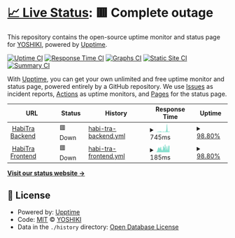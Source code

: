 # [📈 Live Status](https://status.habitra.io): <!--live status--> **🟥 Complete outage**

This repository contains the open-source uptime monitor and status page for [YOSHIKI](https://status.habitra.io), powered by [Upptime](https://github.com/upptime/upptime).

[![Uptime CI](https://github.com/ytkg/habitra-status/workflows/Uptime%20CI/badge.svg)](https://github.com/ytkg/habitra-status/actions?query=workflow%3A%22Uptime+CI%22)
[![Response Time CI](https://github.com/ytkg/habitra-status/workflows/Response%20Time%20CI/badge.svg)](https://github.com/ytkg/habitra-status/actions?query=workflow%3A%22Response+Time+CI%22)
[![Graphs CI](https://github.com/ytkg/habitra-status/workflows/Graphs%20CI/badge.svg)](https://github.com/ytkg/habitra-status/actions?query=workflow%3A%22Graphs+CI%22)
[![Static Site CI](https://github.com/ytkg/habitra-status/workflows/Static%20Site%20CI/badge.svg)](https://github.com/ytkg/habitra-status/actions?query=workflow%3A%22Static+Site+CI%22)
[![Summary CI](https://github.com/ytkg/habitra-status/workflows/Summary%20CI/badge.svg)](https://github.com/ytkg/habitra-status/actions?query=workflow%3A%22Summary+CI%22)

With [Upptime](https://upptime.js.org), you can get your own unlimited and free uptime monitor and status page, powered entirely by a GitHub repository. We use [Issues](https://github.com/ytkg/habitra-status/issues) as incident reports, [Actions](https://github.com/ytkg/habitra-status/actions) as uptime monitors, and [Pages](https://status.habitra.io) for the status page.

<!--start: status pages-->
<!-- This summary is generated by Upptime (https://github.com/upptime/upptime) -->
<!-- Do not edit this manually, your changes will be overwritten -->
<!-- prettier-ignore -->
| URL | Status | History | Response Time | Uptime |
| --- | ------ | ------- | ------------- | ------ |
| <img alt="" src="https://favicons.githubusercontent.com/api.habitra.io" height="13"> [HabiTra Backend](https://api.habitra.io/) | 🟥 Down | [habi-tra-backend.yml](https://github.com/ytkg/habitra-status/commits/HEAD/history/habi-tra-backend.yml) | <details><summary><img alt="Response time graph" src="./graphs/habi-tra-backend/response-time-week.png" height="20"> 745ms</summary><br><a href="https://status.habitra.io/history/habi-tra-backend"><img alt="Response time 507" src="https://img.shields.io/endpoint?url=https%3A%2F%2Fraw.githubusercontent.com%2Fytkg%2Fhabitra-status%2FHEAD%2Fapi%2Fhabi-tra-backend%2Fresponse-time.json"></a><br><a href="https://status.habitra.io/history/habi-tra-backend"><img alt="24-hour response time 1076" src="https://img.shields.io/endpoint?url=https%3A%2F%2Fraw.githubusercontent.com%2Fytkg%2Fhabitra-status%2FHEAD%2Fapi%2Fhabi-tra-backend%2Fresponse-time-day.json"></a><br><a href="https://status.habitra.io/history/habi-tra-backend"><img alt="7-day response time 745" src="https://img.shields.io/endpoint?url=https%3A%2F%2Fraw.githubusercontent.com%2Fytkg%2Fhabitra-status%2FHEAD%2Fapi%2Fhabi-tra-backend%2Fresponse-time-week.json"></a><br><a href="https://status.habitra.io/history/habi-tra-backend"><img alt="30-day response time 543" src="https://img.shields.io/endpoint?url=https%3A%2F%2Fraw.githubusercontent.com%2Fytkg%2Fhabitra-status%2FHEAD%2Fapi%2Fhabi-tra-backend%2Fresponse-time-month.json"></a><br><a href="https://status.habitra.io/history/habi-tra-backend"><img alt="1-year response time 507" src="https://img.shields.io/endpoint?url=https%3A%2F%2Fraw.githubusercontent.com%2Fytkg%2Fhabitra-status%2FHEAD%2Fapi%2Fhabi-tra-backend%2Fresponse-time-year.json"></a></details> | <details><summary><a href="https://status.habitra.io/history/habi-tra-backend">98.80%</a></summary><a href="https://status.habitra.io/history/habi-tra-backend"><img alt="All-time uptime 99.63%" src="https://img.shields.io/endpoint?url=https%3A%2F%2Fraw.githubusercontent.com%2Fytkg%2Fhabitra-status%2FHEAD%2Fapi%2Fhabi-tra-backend%2Fuptime.json"></a><br><a href="https://status.habitra.io/history/habi-tra-backend"><img alt="24-hour uptime 93.91%" src="https://img.shields.io/endpoint?url=https%3A%2F%2Fraw.githubusercontent.com%2Fytkg%2Fhabitra-status%2FHEAD%2Fapi%2Fhabi-tra-backend%2Fuptime-day.json"></a><br><a href="https://status.habitra.io/history/habi-tra-backend"><img alt="7-day uptime 98.80%" src="https://img.shields.io/endpoint?url=https%3A%2F%2Fraw.githubusercontent.com%2Fytkg%2Fhabitra-status%2FHEAD%2Fapi%2Fhabi-tra-backend%2Fuptime-week.json"></a><br><a href="https://status.habitra.io/history/habi-tra-backend"><img alt="30-day uptime 99.55%" src="https://img.shields.io/endpoint?url=https%3A%2F%2Fraw.githubusercontent.com%2Fytkg%2Fhabitra-status%2FHEAD%2Fapi%2Fhabi-tra-backend%2Fuptime-month.json"></a><br><a href="https://status.habitra.io/history/habi-tra-backend"><img alt="1-year uptime 99.63%" src="https://img.shields.io/endpoint?url=https%3A%2F%2Fraw.githubusercontent.com%2Fytkg%2Fhabitra-status%2FHEAD%2Fapi%2Fhabi-tra-backend%2Fuptime-year.json"></a></details>
| <img alt="" src="https://favicons.githubusercontent.com/habitra.io" height="13"> [HabiTra Frontend](https://habitra.io/) | 🟥 Down | [habi-tra-frontend.yml](https://github.com/ytkg/habitra-status/commits/HEAD/history/habi-tra-frontend.yml) | <details><summary><img alt="Response time graph" src="./graphs/habi-tra-frontend/response-time-week.png" height="20"> 185ms</summary><br><a href="https://status.habitra.io/history/habi-tra-frontend"><img alt="Response time 180" src="https://img.shields.io/endpoint?url=https%3A%2F%2Fraw.githubusercontent.com%2Fytkg%2Fhabitra-status%2FHEAD%2Fapi%2Fhabi-tra-frontend%2Fresponse-time.json"></a><br><a href="https://status.habitra.io/history/habi-tra-frontend"><img alt="24-hour response time 200" src="https://img.shields.io/endpoint?url=https%3A%2F%2Fraw.githubusercontent.com%2Fytkg%2Fhabitra-status%2FHEAD%2Fapi%2Fhabi-tra-frontend%2Fresponse-time-day.json"></a><br><a href="https://status.habitra.io/history/habi-tra-frontend"><img alt="7-day response time 185" src="https://img.shields.io/endpoint?url=https%3A%2F%2Fraw.githubusercontent.com%2Fytkg%2Fhabitra-status%2FHEAD%2Fapi%2Fhabi-tra-frontend%2Fresponse-time-week.json"></a><br><a href="https://status.habitra.io/history/habi-tra-frontend"><img alt="30-day response time 170" src="https://img.shields.io/endpoint?url=https%3A%2F%2Fraw.githubusercontent.com%2Fytkg%2Fhabitra-status%2FHEAD%2Fapi%2Fhabi-tra-frontend%2Fresponse-time-month.json"></a><br><a href="https://status.habitra.io/history/habi-tra-frontend"><img alt="1-year response time 180" src="https://img.shields.io/endpoint?url=https%3A%2F%2Fraw.githubusercontent.com%2Fytkg%2Fhabitra-status%2FHEAD%2Fapi%2Fhabi-tra-frontend%2Fresponse-time-year.json"></a></details> | <details><summary><a href="https://status.habitra.io/history/habi-tra-frontend">98.80%</a></summary><a href="https://status.habitra.io/history/habi-tra-frontend"><img alt="All-time uptime 99.63%" src="https://img.shields.io/endpoint?url=https%3A%2F%2Fraw.githubusercontent.com%2Fytkg%2Fhabitra-status%2FHEAD%2Fapi%2Fhabi-tra-frontend%2Fuptime.json"></a><br><a href="https://status.habitra.io/history/habi-tra-frontend"><img alt="24-hour uptime 93.92%" src="https://img.shields.io/endpoint?url=https%3A%2F%2Fraw.githubusercontent.com%2Fytkg%2Fhabitra-status%2FHEAD%2Fapi%2Fhabi-tra-frontend%2Fuptime-day.json"></a><br><a href="https://status.habitra.io/history/habi-tra-frontend"><img alt="7-day uptime 98.80%" src="https://img.shields.io/endpoint?url=https%3A%2F%2Fraw.githubusercontent.com%2Fytkg%2Fhabitra-status%2FHEAD%2Fapi%2Fhabi-tra-frontend%2Fuptime-week.json"></a><br><a href="https://status.habitra.io/history/habi-tra-frontend"><img alt="30-day uptime 99.55%" src="https://img.shields.io/endpoint?url=https%3A%2F%2Fraw.githubusercontent.com%2Fytkg%2Fhabitra-status%2FHEAD%2Fapi%2Fhabi-tra-frontend%2Fuptime-month.json"></a><br><a href="https://status.habitra.io/history/habi-tra-frontend"><img alt="1-year uptime 99.63%" src="https://img.shields.io/endpoint?url=https%3A%2F%2Fraw.githubusercontent.com%2Fytkg%2Fhabitra-status%2FHEAD%2Fapi%2Fhabi-tra-frontend%2Fuptime-year.json"></a></details>

<!--end: status pages-->

[**Visit our status website →**](https://status.habitra.io)

## 📄 License

- Powered by: [Upptime](https://github.com/upptime/upptime)
- Code: [MIT](./LICENSE) © [YOSHIKI](https://status.habitra.io)
- Data in the `./history` directory: [Open Database License](https://opendatacommons.org/licenses/odbl/1-0/)
